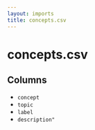 ```yaml
---
layout: imports
title: concepts.csv
---
```


concepts.csv
===========

Columns
-------

* `concept`
* `topic`
* `label`
* `description"`
